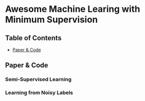 # Awesome Machine Learing with Minimum Supervision

## Table of Contents

* [Paper & Code](#paper--code)

## Paper & Code

### Semi-Supervised Learning

### Learning from Noisy Labels

